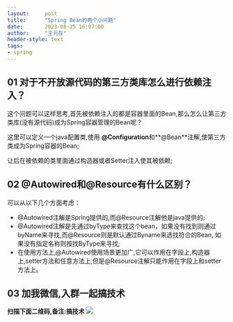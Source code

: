 ```yaml
---
layout:     post
title:      "Spring Bean的两个小问题"
date:       2023-08-25 16:07:00
author:     "王元存"
header-style: text
tags:
- spring
---
```


01 对于不开放源代码的第三方类库怎么进行依赖注入？
------
这个问题可以这样思考,首先被依赖注入的都是容器里面的Bean,那么怎么让第三方类库(没有源代码)成为Spring容器管理的Bean呢？

这里可以定义一个java配置类,使用 **@Configuration**和**@Bean**注解,使第三方类成为Spring容器的Bean;

让后在被依赖的类里面通过构造器或者Setter注入使其被依赖;

02 @Autowired和@Resource有什么区别？
-----
可以从以下几个方面考虑：
- @Autowired注解是Spring提供的,而@Resource注解他是java提供的;
- @Autowired注解是先通过byType来查找这个bean，如果没有找到则通过byName来寻找,而@Resource则是默认通过Byname来选找符合的Bean, 如果没有指定名称则按找ByType来寻找;
- 在使用方法上,@Autowired使用场景更加广,它可以作用在字段上,构造器上,setter方法和任意方法上,但是@Resource注解只能作用在字段上和setter方法上。

03 加我微信,入群一起搞技术
------

**扫描下面二维码,备注:搞技术**
![](/img/spring/wechat.png)